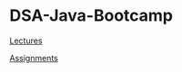 # DSA-Java-Bootcamp






[Lectures][1]

[Assignments][2]


[1]:https://github.com/kunal-kushwaha/DSA-Bootcamp-Java/tree/main/lectures/ "Assignments"
[2]:https://github.com/kunal-kushwaha/DSA-Bootcamp-Java/tree/main/assignments/ "Lectures"


